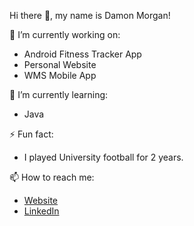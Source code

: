 Hi there 👋, my name is Damon Morgan!

🔭 I’m currently working on: 
- Android Fitness Tracker App
- Personal Website
- WMS Mobile App

🌱 I’m currently learning:
- Java

⚡ Fun fact:
- I played University football for 2 years.

📫 How to reach me:
- [Website](https://damonmorgan.net/)
- [LinkedIn](https://www.linkedin.com/in/damon-morgan/)

<!--
**damon-morgan/damon-morgan** is a ✨ _special_ ✨ repository because its `README.md` (this file) appears on your GitHub profile.

Here are some ideas to get you started:

- 🔭 I’m currently working on ...
- 🌱 I’m currently learning ...
- 👯 I’m looking to collaborate on ...
- 🤔 I’m looking for help with ...
- 💬 Ask me about ...
- 📫 How to reach me: ...
- 😄 Pronouns: ...
- ⚡ Fun fact: ...
-->
